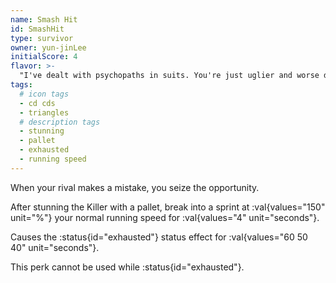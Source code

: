 ```yaml
---
name: Smash Hit
id: SmashHit
type: survivor
owner: yun-jinLee
initialScore: 4
flavor: >-
  "I've dealt with psychopaths in suits. You're just uglier and worse dressed." -Yun-Jin
tags:
  # icon tags
  - cd cds
  - triangles
  # description tags
  - stunning
  - pallet
  - exhausted
  - running speed
---
```


When your rival makes a mistake, you seize the opportunity.

After stunning the Killer with a pallet, break into a sprint at :val{values="150" unit="%"} your normal running speed for :val{values="4" unit="seconds"}.

Causes the :status{id="exhausted"} status effect for :val{values="60 50 40" unit="seconds"}.

This perk cannot be used while :status{id="exhausted"}.
